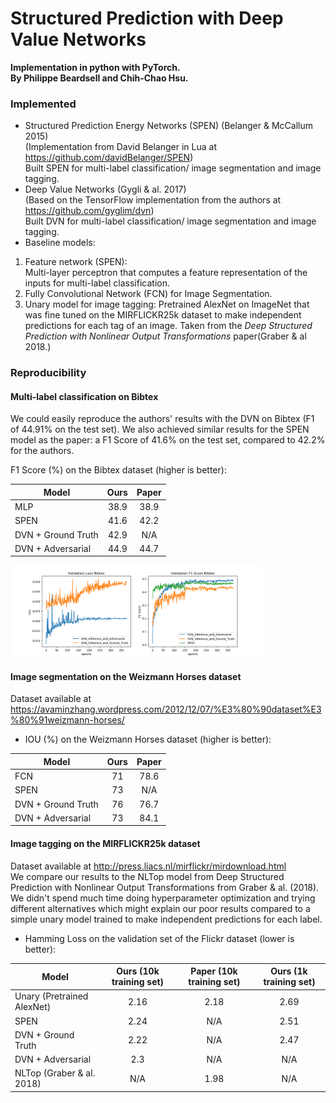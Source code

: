 # Structured Prediction with Deep Value Networks
**Implementation in python with PyTorch. <br />
By Philippe Beardsell and Chih-Chao Hsu.**

### Implemented ###
* Structured Prediction Energy Networks (SPEN) (Belanger & McCallum 2015) <br />
(Implementation from David Belanger in Lua at https://github.com/davidBelanger/SPEN)  <br />
Built SPEN for multi-label classification/ image segmentation and image tagging. 
* Deep Value Networks (Gygli & al. 2017)<br />
(Based on the TensorFlow implementation from the authors at https://github.com/gyglim/dvn) <br />
Built DVN for multi-label classification/ image segmentation and image tagging.
* Baseline models:
1. Feature network (SPEN): <br /> Multi-layer perceptron that computes a feature representation
of the inputs for multi-label classification. 
2. Fully Convolutional Network (FCN) for Image Segmentation.
3. Unary model for image tagging: Pretrained AlexNet on ImageNet that was fine tuned on the MIRFLICKR25k dataset to make independent predictions for each tag of an image. Taken from the *Deep Structured Prediction with Nonlinear Output Transformations* paper(Graber & al 2018.)


### Reproducibility ###
#### Multi-label classification on  Bibtex ####
We could easily reproduce the authors' results with the DVN on Bibtex (F1 of 44.91% on the test set). We also achieved similar results for the SPEN model as the paper: a F1 Score of 41.6% on the test set, compared to 42.2% for the authors. 

F1 Score (%) on the Bibtex dataset (higher is better):

| Model              | Ours | Paper  |
| -------------------|:----:|:------:|
| MLP                | 38.9 | 38.9   |
| SPEN               | 41.6 | 42.2   |
| DVN + Ground Truth | 42.9 |  N/A   |
| DVN + Adversarial  | 44.9 | 44.7   |

<img src="figures/bibtex_dvn_comparisons.png" width="80%">

#### Image segmentation on the Weizmann Horses dataset ####
Dataset available at https://avaminzhang.wordpress.com/2012/12/07/%E3%80%90dataset%E3%80%91weizmann-horses/
* IOU (%) on the Weizmann Horses dataset (higher is better):

| Model              | Ours | Paper  |
| -------------------|:----:|:------:|
| FCN                | 71   | 78.6   |
| SPEN               | 73 |  N/A   |
| DVN + Ground Truth | 76 |  76.7   |
| DVN + Adversarial  | 73 | 84.1   |

#### Image tagging on the MIRFLICKR25k dataset ####
Dataset available at http://press.liacs.nl/mirflickr/mirdownload.html <br /> 
We compare our results to the NLTop model from Deep Structured Prediction 
with Nonlinear Output Transformations from Graber & al. (2018). We didn't spend much time doing hyperparameter optimization
and trying different alternatives which might explain our poor results compared to a simple unary model trained
to make independent predictions for each label.
 
* Hamming Loss  on the validation set of the Flickr dataset (lower is better):

| Model              | Ours (10k training set) | Paper (10k training set)  | Ours (1k training set) |
| -------------------|:----:|:------:|:------:|
| Unary (Pretrained AlexNet)    | 2.16  | 2.18  | 2.69 |
| SPEN               | 2.24 |  N/A   | 2.51|
| DVN + Ground Truth | 2.22 |  N/A   | 2.47 |
| DVN + Adversarial  | 2.3 | N/A   | N/A |
| NLTop (Graber & al. 2018) | N/A | 1.98  | N/A |



